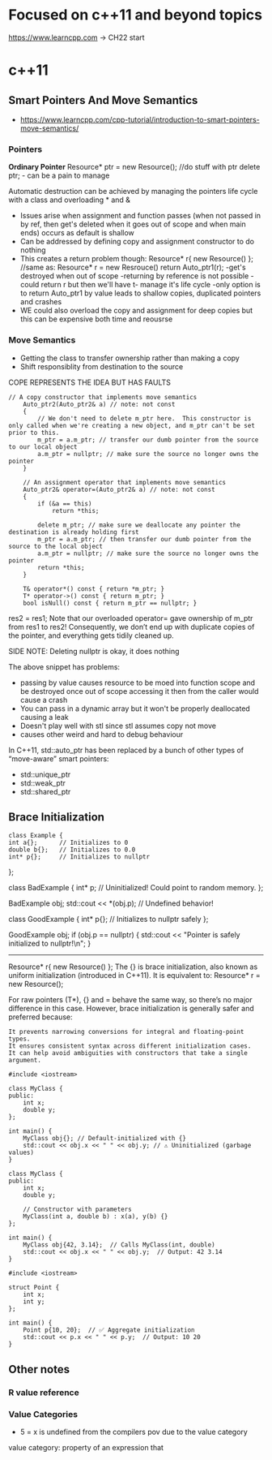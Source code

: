 # Focused on c++11 and beyond topics
https://www.learncpp.com -> CH22 start

# c++11
## Smart Pointers And Move Semantics
- https://www.learncpp.com/cpp-tutorial/introduction-to-smart-pointers-move-semantics/

### Pointers
**Ordinary Pointer**
    Resource* ptr = new Resource();
    //do stuff with ptr
    delete ptr;
    - can be a pain to manage

Automatic destruction can be achieved by managing the pointers life cycle with a class and overloading * and &
- Issues arise when assignment and function passes (when not passed in by ref, then get's deleted when it goes out of scope and when main ends) occurs as default is shallow
- Can be addressed by defining copy and assignment constructor to do nothing
- This creates a return problem though:
    Resource* r{ new Resource() }; //same as: Resource* r = new Resrouce()
    return Auto_ptr1(r); 
        -get's destroyed when out of scope
        -returning by reference is not possible
        -could return r but then we'll have t- manage it's life cycle
        -only option is to return Auto_ptr1 by value leads to shallow copies, duplicated pointers and crashes
- WE could also overload the copy and assignment for deep copies but this can be expensive both time and reousrse


### Move Semantics
- Getting the class to transfer ownership rather than making a copy
- Shift responsiblity from destination to the source

COPE REPRESENTS THE IDEA BUT HAS FAULTS
```
// A copy constructor that implements move semantics
	Auto_ptr2(Auto_ptr2& a) // note: not const
	{
		// We don't need to delete m_ptr here.  This constructor is only called when we're creating a new object, and m_ptr can't be set prior to this.
		m_ptr = a.m_ptr; // transfer our dumb pointer from the source to our local object
		a.m_ptr = nullptr; // make sure the source no longer owns the pointer
	}

	// An assignment operator that implements move semantics
	Auto_ptr2& operator=(Auto_ptr2& a) // note: not const
	{
		if (&a == this)
			return *this;

		delete m_ptr; // make sure we deallocate any pointer the destination is already holding first
		m_ptr = a.m_ptr; // then transfer our dumb pointer from the source to the local object
		a.m_ptr = nullptr; // make sure the source no longer owns the pointer
		return *this;
	}

	T& operator*() const { return *m_ptr; }
	T* operator->() const { return m_ptr; }
	bool isNull() const { return m_ptr == nullptr; }
```
res2 = res1;
Note that our overloaded operator= gave ownership of m_ptr from res1 to res2! Consequently, we don’t end up with duplicate copies of the pointer, and everything gets tidily cleaned up. 

SIDE NOTE: Deleting nullptr is okay, it does nothing

The above snippet has problems:
- passing by value causes resource to be moed into function scope and be destroyed once out of scope
accessing it then from the caller would cause a crash
- You can pass in a dynamic array but it won't be properly deallocated causing a leak
- Doesn't play well with stl since stl assumes copy not move
- causes other weird and hard to debug behaviour

In C++11, std::auto_ptr has been replaced by a bunch of other types of “move-aware” smart pointers: 
- std::unique_ptr
- std::weak_ptr
- std::shared_ptr




## Brace Initialization
    class Example {
    int a{};      // Initializes to 0
    double b{};   // Initializes to 0.0
    int* p{};     // Initializes to nullptr
};

class BadExample {
    int* p;  // Uninitialized! Could point to random memory.
};

BadExample obj;
std::cout << *(obj.p);  // Undefined behavior!

class GoodExample {
    int* p{};  // Initializes to nullptr safely
};

GoodExample obj;
if (obj.p == nullptr) {
    std::cout << "Pointer is safely initialized to nullptr!\n";
}

---
Resource* r{ new Resource() };
The {} is brace initialization, also known as uniform initialization (introduced in C++11). It is equivalent to:
Resource* r = new Resource();

For raw pointers (T*), {} and = behave the same way, so there’s no major difference in this case. However, brace initialization is generally safer and preferred because:

    It prevents narrowing conversions for integral and floating-point types.
    It ensures consistent syntax across different initialization cases.
    It can help avoid ambiguities with constructors that take a single argument.

```
#include <iostream>

class MyClass {
public:
    int x;
    double y;
};

int main() {
    MyClass obj{}; // Default-initialized with {}
    std::cout << obj.x << " " << obj.y; // ⚠️ Uninitialized (garbage values)
}
```

```
class MyClass {
public:
    int x;
    double y;
    
    // Constructor with parameters
    MyClass(int a, double b) : x(a), y(b) {}  
};

int main() {
    MyClass obj{42, 3.14};  // Calls MyClass(int, double)
    std::cout << obj.x << " " << obj.y;  // Output: 42 3.14
}
```

```
#include <iostream>

struct Point {
    int x;
    int y;
};

int main() {
    Point p{10, 20};  // ✅ Aggregate initialization
    std::cout << p.x << " " << p.y;  // Output: 10 20
}
```

## Other notes

### R value reference

### Value Categories
- 5 = x is undefined from the compilers pov due to the value category

value category: property of an expression that 